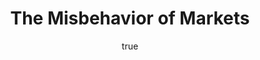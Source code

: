 ---
title: "The Misbehavior of Markets"
bookCover: "/assets/book-covers/the-misbehavior-of-markets.jpg"
slug: "the-misbehavior-of-markets"
bookAuthor: "Benoit Mandelbrot"
rating: 10
amazonLink: ""
author:
  name: Rico Trebeljahr
  picture: "/assets/blog/profile.jpeg"
---
